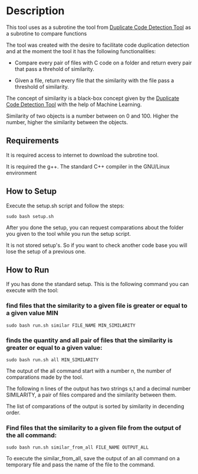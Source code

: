 # Description

This tool uses as a subrotine the tool from [Duplicate Code Detection Tool](https://github.com/platisd/duplicate-code-detection-tool)  as a subrotine to compare functions


The tool was created with the desire to facilitate code duplication detection and at the moment the tool it has the following functionalities:

- Compare every pair of files with C code on a folder and return every pair that pass a threhold of similarity.

- Given a file, return every file that the similarity with the file pass a threshold of similarity.

The concept of similarity is a black-box concept given by the [Duplicate Code Detection Tool](https://github.com/platisd/duplicate-code-detection-tool) with the help of Machine Learning.

Similarity of two objects is a number between on 0 and 100. Higher the number, higher the similarity between the objects.

## Requirements

It is required access to internet to download the subrotine tool.

It is required the g++. The standard C++ compiler in the GNU/Linux environment


## How to Setup

Execute the setup.sh script and follow the steps:

```
sudo bash setup.sh
```

After you done the setup, you can request comparations about the folder you given to the tool while you run the setup script.

It is not stored setup's. So if you want to check another code base you will lose the setup of a previous one.

## How to Run

If you has done the standard setup. This is the following command you can execute with the tool: 

### find files that the similarity to a given file is greater or equal to a given value MIN

```
sudo bash run.sh similar FILE_NAME MIN_SIMILARITY
```


### finds the quantity and all pair of files that the similarity is greater or equal to a given value:

```
sudo bash run.sh all MIN_SIMILARITY
```

The output of the all command  start with a number n, the number of comparations made by the tool.

The following n lines of the output has two strings s,t and a decimal number SIMILARITY, a pair of files compared and  the similarity between them. 

The list of comparations of the output is sorted by similarity in decending order.

### Find files that the similarity to a given file from the output of the all command:
```
sudo bash run.sh similar_from_all FILE_NAME OUTPUT_ALL
```

To execute the similar_from_all, save the output of an all command on a temporary file and pass the name of the file to the command.

